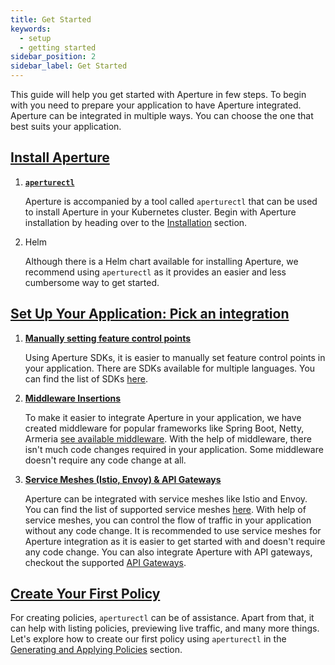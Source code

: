 ```yaml
---
title: Get Started
keywords:
  - setup
  - getting started
sidebar_position: 2
sidebar_label: Get Started
---
```


This guide will help you get started with Aperture in few steps. To begin with
you need to prepare your application to have Aperture integrated. Aperture can
be integrated in multiple ways. You can choose the one that best suits your
application.

## [Install Aperture](./installation/installation.md)

1. [**`aperturectl`**](./installation/aperture-cli/aperture-cli.md)

   Aperture is accompanied by a tool called `aperturectl` that can be used to
   install Aperture in your Kubernetes cluster. Begin with Aperture installation
   by heading over to the
   [Installation](/get-started/installation/installation.md) section.

2. Helm

   Although there is a Helm chart available for installing Aperture, we
   recommend using `aperturectl` as it provides an easier and less cumbersome
   way to get started.

## [Set Up Your Application: Pick an integration](./set-up-application/set-up-application.md)

1. [**Manually setting feature control points**](./set-up-application/manual-control-points.md)

   Using Aperture SDKs, it is easier to manually set feature control points in
   your application. There are SDKs available for multiple languages. You can
   find the list of SDKs [here](../integrations/sdk/sdk.md).

2. [**Middleware Insertions**](./set-up-application/middleware-insertions.md)

   To make it easier to integrate Aperture in your application, we have created
   middleware for popular frameworks like Spring Boot, Netty, Armeria
   [see available middleware](../integrations/sdk/java/java.md). With the help
   of middleware, there isn't much code changes required in your application.
   Some middleware doesn't require any code change at all.

3. [**Service Meshes (Istio, Envoy) & API Gateways**](./set-up-application/service-mesh-and-gateways.md)

   Aperture can be integrated with service meshes like Istio and Envoy. You can
   find the list of supported service meshes
   [here](../integrations/istio/istio.md). With help of service meshes, you can
   control the flow of traffic in your application without any code change. It
   is recommended to use service meshes for Aperture integration as it is easier
   to get started with and doesn't require any code change. You can also
   integrate Aperture with API gateways, checkout the supported
   [API Gateways](../integrations/gateway/gateway.md).

## [Create Your First Policy](./policies/policies.md)

For creating policies, `aperturectl` can be of assistance. Apart from that, it
can help with listing policies, previewing live traffic, and many more things.
Let's explore how to create our first policy using `aperturectl` in the
[Generating and Applying Policies](/get-started/policies/policies.md) section.
